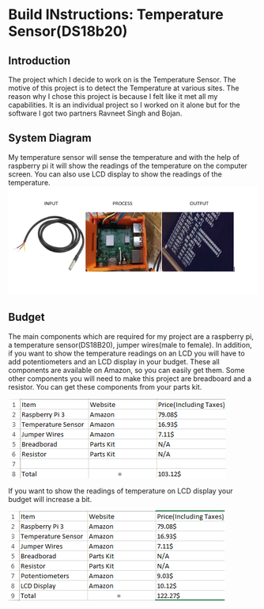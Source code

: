 # Build INstructions: Temperature Sensor(DS18b20)
## Introduction
The project which I decide to work on is the Temperature Sensor. The motive of this project is to detect the Temperature at various sites. The reason why I chose this project is because I felt like it met all my capabilities. It is an individual project so I worked on it alone but for the software I got two partners Ravneet Singh and Bojan. 

## System Diagram
My temperature sensor will sense the temperature and with the help of raspberry pi it will show the readings of the temperature on the computer screen. You can also use LCD display to show the readings of the temperature.
![alt text](https://github.com/GaGanGr3wal/My-Project/blob/master/SystemDiagram.PNG)

## Budget
The main components which are required for my project are a raspberry pi, a temperature sensor(DS18B20), jumper wires(male to female). In addition, if you want to show the temperature readings on an LCD you will have to add potentiometers and an LCD display in your budget. These all components are available on Amazon, so you can easily get them. Some other components you will need to make this project are breadboard and a resistor. You can get these components from your parts kit.

![alt text](https://github.com/GaGanGr3wal/My-Project/blob/master/budget11.PNG)

If you want to show the readings of temperature on LCD display your budget will increase a bit. 

![alt text](https://github.com/GaGanGr3wal/My-Project/blob/master/budget111.PNG)



